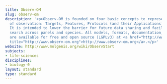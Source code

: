 ```yaml
---
title: Observ-OM
slug: observ-om
description: '<p>Observ-OM is founded on four basic concepts to represent any kind
  of observation: Targets, Features, Protocols (and their Applications), and Values.
  It is intended to lower the barrier for future data sharing and facilitate integrated
  search across panels and species. All models, formats, documentation, and software
  are available for free and open source (LGPLv3) at <a href="http://www.observ-om.org"
  title="http://www.observ-om.org">http://www.observ-om.org</a>.</p>'
website: http://www.molgenis.org/wiki/ObservStart
subjects:
- life-sciences
disciplines:
- biology-0
layout: standard
type: standard
---
```



